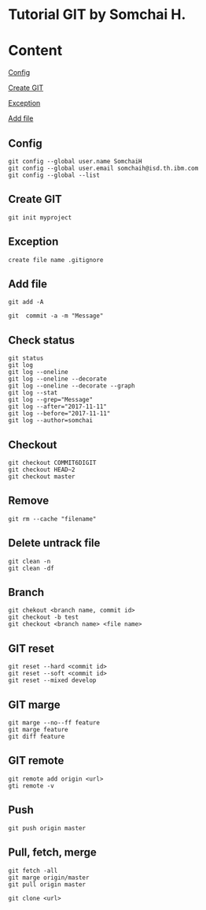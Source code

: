 # Tutorial GIT by Somchai H.
# Content
[Config](##config)

[Create GIT](##create-git)

[Exception](##exception)

[Add file](##add-file)


## Config
```
git config --global user.name SomchaiH
git config --global user.email somchaih@isd.th.ibm.com
git config --global --list
```
## Create GIT
```
git init myproject
``` 
## Exception
```
create file name .gitignore
```
## Add file
```
git add -A

git  commit -a -m "Message"
```
## Check status
```
git status
git log
git log --oneline
git log --oneline --decorate
git log --oneline --decorate --graph
git log --stat
git log --grep="Message"
git log --after="2017-11-11"
git log --before="2017-11-11"
git log --author=somchai
```
## Checkout
```
git checkout COMMIT6DIGIT
git checkout HEAD~2
git checkout master
```
## Remove
```
git rm --cache "filename"
```
## Delete untrack file
```
git clean -n
git clean -df
```
## Branch
```
git chekout <branch name, commit id>
git checkout -b test
git checkout <branch name> <file name>
```
## GIT reset
```
git reset --hard <commit id>
git reset --soft <commit id>
git reset --mixed develop
```
## GIT marge
```
git marge --no--ff feature
git marge feature
git diff feature
```
## GIT remote
```
git remote add origin <url>
gti remote -v
```
## Push
```
git push origin master
```
## Pull, fetch, merge
```
git fetch -all
git marge origin/master
git pull origin master

git clone <url>
```

